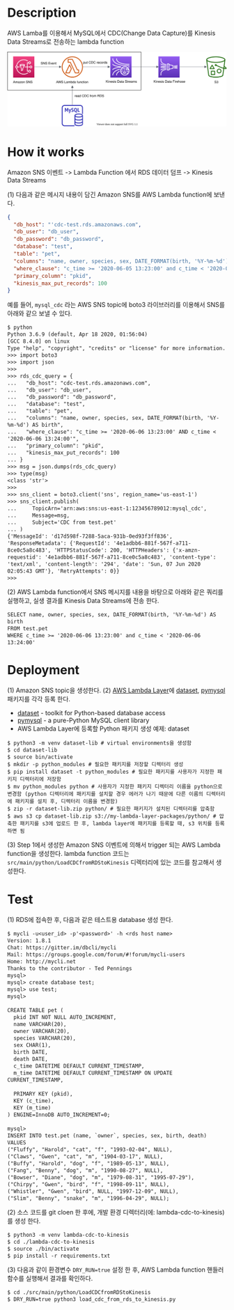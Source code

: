 # Description
AWS Lamba를 이용해서 MySQL에서 CDC(Change Data Capture)를 Kinesis Data Streams로 전송하는 lambda function

![lambda-cdc-to-kinesis-architecture](lambda-cdc-to-kinesis.svg)

# How it works
Amazon SNS 이벤트 -> Lambda Function 에서 RDS 데이터 덤프 -> Kinesis Data Streams

(1) 다음과 같은 메시지 내용이 담긴 Amazon SNS를 AWS Lambda function에 보낸다.
```json
{
  "db_host": "'cdc-test.rds.amazonaws.com",
  "db_user": "db_user",
  "db_password": "db_password",
  "database": "test",
  "table": "pet",
  "columns": "name, owner, species, sex, DATE_FORMAT(birth, '%Y-%m-%d') AS birth",
  "where_clause": "c_time >= '2020-06-05 13:23:00' and c_time < '2020-06-05 13:24:00'",
  "primary_column": "pkid",
  "kinesis_max_put_records": 100
}
```

예를 들어, `mysql_cdc` 라는 AWS SNS topic에 boto3 라이브러리를 이용해서 SNS를 아래와 같으 보낼 수 있다. 
```shell script
$ python
Python 3.6.9 (default, Apr 18 2020, 01:56:04)
[GCC 8.4.0] on linux
Type "help", "copyright", "credits" or "license" for more information.
>>> import boto3
>>> import json
>>>
>>> rds_cdc_query = {
...   "db_host": "cdc-test.rds.amazonaws.com",
...   "db_user": "db_user",
...   "db_password": "db_password",
...   "database": "test",
...   "table": "pet",
...   "columns": "name, owner, species, sex, DATE_FORMAT(birth, '%Y-%m-%d') AS birth",
...   "where_clause": "c_time >= '2020-06-06 13:23:00' AND c_time < '2020-06-06 13:24:00'",
...   "primary_column": "pkid",
...   "kinesis_max_put_records": 100
... }
>>> msg = json.dumps(rds_cdc_query)
>>> type(msg)
<class 'str'>
>>>
>>> sns_client = boto3.client('sns', region_name='us-east-1')
>>> sns_client.publish(
...     TopicArn='arn:aws:sns:us-east-1:123456789012:mysql_cdc',
...     Message=msg,
...     Subject='CDC from test.pet'
... )
{'MessageId': 'd17d598f-7288-5aca-931b-0ed93f3ff836', 'ResponseMetadata': {'RequestId': '4e1adbb6-881f-567f-a711-8ce0c5a8c483', 'HTTPStatusCode': 200, 'HTTPHeaders': {'x-amzn-requestid': '4e1adbb6-881f-567f-a711-8ce0c5a8c483', 'content-type': 'text/xml', 'content-length': '294', 'date': 'Sun, 07 Jun 2020 02:05:43 GMT'}, 'RetryAttempts': 0}}
>>>
```

(2) AWS Lambda function에서 SNS 메시지를 내용을 바탕으로 아래와 같은 쿼리를 실행하고,
  실생 결과를 Kinesis Data Streams에 전송 한다.
```shell script
SELECT name, owner, species, sex, DATE_FORMAT(birth, '%Y-%m-%d') AS birth
FROM test.pet
WHERE c_time >= '2020-06-06 13:23:00' and c_time < '2020-06-06 13:24:00'
```

# Deployment
(1) Amazon SNS topic을 생성한다.
(2) [AWS Lambda Layer](https://docs.aws.amazon.com/lambda/latest/dg/configuration-layers.html)에 [dataset](https://dataset.readthedocs.io/en/latest/index.html), [pymysql](https://pymysql.readthedocs.io/en/latest/) 패키지를 각각 등록 한다.
* [dataset](https://dataset.readthedocs.io/en/latest/index.html) - toolkit for Python-based database access
* [pymysql](https://pymysql.readthedocs.io/en/latest/) - a pure-Python MySQL client library
* AWS Lambda Layer에 등록할 Python 패키지 생성 예제: dataset
```shell script
$ python3 -m venv dataset-lib # virtual environments을 생성함
$ cd dataset-lib
$ source bin/activate
$ mkdir -p python_modules # 필요한 패키지를 저장할 디렉터리 생성
$ pip install dataset -t python_modules # 필요한 패키지를 사용자가 지정한 패키지 디렉터리에 저장함
$ mv python_modules python # 사용자가 지정한 패키지 디렉터리 이름을 python으로 변경함 (python 디렉터리에 패키지를 설치할 경우 에러가 나기 때문에 다른 이름의 디렉터리에 패키지를 설치 후, 디렉터리 이름을 변경함)
$ zip -r dataset-lib.zip python/ # 필요한 패키지가 설치된 디렉터리를 압축함
$ aws s3 cp dataset-lib.zip s3://my-lambda-layer-packages/python/ # 압축한 패키지를 s3에 업로드 한 후, lambda layer에 패키지를 등록할 때, s3 위치를 등록하면 됨
```
(3) Step 1에서 생성한 Amazon SNS 이벤트에 의해서 trigger 되는 AWS Lambda function을 생성한다.
lambda function 코드는 `src/main/python/LoadCDCfromRDStoKinesis` 디렉터리에 있는 코드를 참고해서 생성한다.

# Test
(1) RDS에 접속한 후, 다음과 같은 테스트용 database 생성 한다.
```shell script
$ mycli -u<user_id> -p'<password>' -h <rds host name>
Version: 1.8.1
Chat: https://gitter.im/dbcli/mycli
Mail: https://groups.google.com/forum/#!forum/mycli-users
Home: http://mycli.net
Thanks to the contributor - Ted Pennings
mysql>
mysql> create database test;
mysql> use test;
mysql>

CREATE TABLE pet (
  pkid INT NOT NULL AUTO_INCREMENT,
  name VARCHAR(20),
  owner VARCHAR(20),
  species VARCHAR(20),
  sex CHAR(1),
  birth DATE,
  death DATE,
  c_time DATETIME DEFAULT CURRENT_TIMESTAMP,
  m_time DATETIME DEFAULT CURRENT_TIMESTAMP ON UPDATE CURRENT_TIMESTAMP,

  PRIMARY KEY (pkid),
  KEY (c_time),
  KEY (m_time)
) ENGINE=InnoDB AUTO_INCREMENT=0;

mysql>
INSERT INTO test.pet (name, `owner`, species, sex, birth, death) VALUES
("Fluffy", "Harold", "cat", "f", "1993-02-04", NULL),
("Claws", "Gwen", "cat", "m", "1904-03-17", NULL),
("Buffy", "Harold", "dog", "f", "1989-05-13", NULL),
("Fang", "Benny", "dog", "m", "1990-08-27", NULL),
("Bowser", "Diane", "dog", "m", "1979-08-31", "1995-07-29"),
("Chirpy", "Gwen", "bird", "f", "1998-09-11", NULL),
("Whistler", "Gwen", "bird", NULL, "1997-12-09", NULL),
("Slim", "Benny", "snake", "m", "1996-04-29", NULL);
```

(2) 소스 코드를 git cloen 한 후에, 개발 환경 디렉터리(에: lambda-cdc-to-kinesis)를 생성 한다.
```shell script
$ python3 -m venv lambda-cdc-to-kinesis
$ cd ./lambda-cdc-to-kinesis
$ source ./bin/activate
$ pip install -r requirements.txt
```

(3) 다음과 같이 환경변수 `DRY_RUN=true` 설정 한 후, AWS Lambda function 핸들러 함수를 실행해서 결과를 확인하다.
```shell script
$ cd ./src/main/python/LoadCDCfromRDStoKinesis
$ DRY_RUN=true python3 load_cdc_from_rds_to_kinesis.py
```
